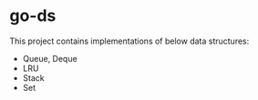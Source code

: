 # go-ds

This project contains implementations of below data structures:
 
- Queue, Deque
- LRU
- Stack
- Set
